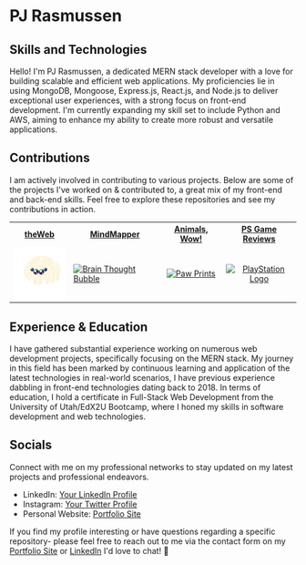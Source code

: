 # PJ Rasmussen

## Skills and Technologies
Hello! I'm PJ Rasmussen, a dedicated MERN stack developer with a love for building scalable and efficient web applications. My proficiencies lie in using MongoDB, Mongoose, Express.js, React.js, and Node.js to deliver exceptional user experiences, with a strong focus on front-end development. I'm currently expanding my skill set to include Python and AWS, aiming to enhance my ability to create more robust and versatile applications.

## Contributions
I am actively involved in contributing to various projects. Below are some of the projects I've worked on & contributed to, a great mix of my front-end and back-end skills. Feel free to explore these repositories and see my contributions in action.
<table>
  <tr>
    <th><a href="https://github.com/tmorgan-dev/theWeb">theWeb</a></th>
    <th><a href="https://github.com/whats-a-pj/Mind-Mapper">MindMapper</a></th>
    <th><a href="https://github.com/itsmenickfromschool/animalsWow02">Animals, Wow!</a></th>
    <th><a href="https://github.com/EsotericZ/PSZReviews">PS Game Reviews</a></th>
  </tr>
  <tr>
    <td>
      <a href="https://github.com/tmorgan-dev/theWeb">
        <img src="https://github.com/tmorgan-dev/theWeb/blob/main/client/src/assets/images/SPODER.png" width="100px;" alt="Tammy the Spoder"/>
      </a>
    </td>
    <td>
      <a href="https://github.com/whats-a-pj/Mind-Mapper">
        <img src="https://github.com/whats-a-pj/Mind-Mapper/blob/main/public/css/assets/Brain.png" width="100px;" alt="Brain Thought Bubble"/>
      </a>
    </td>
    <td align="center">
      <a href="https://github.com/itsmenickfromschool/animalsWow02">
        <img src="https://github.com/whats-a-pj/whats-a-pj/assets/132323565/5a4872c5-745e-475b-9bc2-5e76a566530e" width="75px;" alt="Paw Prints"/>
      </a>
    </td>
        <td align="center">
      <a href="https://github.com/EsotericZ/PSZReviews">
        <img src="https://github.com/EsotericZ/PSZReviews/blob/main/public/psn.png" width="75px;" alt="PlayStation Logo"/>
      </a>
    </td>
  </tr>
</table>

## Experience & Education
I have gathered substantial experience working on numerous web development projects, specifically focusing on the MERN stack. My journey in this field has been marked by continuous learning and application of the latest technologies in real-world scenarios, I have previous experience dabbling in front-end technologies dating back to 2018. In terms of education, I hold a certificate in Full-Stack Web Development from the University of Utah/EdX2U Bootcamp, where I honed my skills in software development and web technologies.

## Socials
Connect with me on my professional networks to stay updated on my latest projects and professional endeavors.
- LinkedIn: [Your LinkedIn Profile](https://www.linkedin.com/in/p-j-rasmussen-57123b1ab)
- Instagram: [Your Twitter Profile](https://www.instagram.com/believe.in.peebs/?igshid=d2QyeHZscGdpaGJk)
- Personal Website: [Portfolio Site](https://pj-rasmussen.netlify.app)

If you find my profile interesting or have questions regarding a specific repository- please feel free to reach out to me via the contact form on my [Portfolio Site](https://pj-rasmussen.netlify.app) or [LinkedIn](https://www.linkedin.com/in/p-j-rasmussen-57123b1ab) I'd love to chat! 💞️ 

<!---
whats-a-pj/whats-a-pj is a ✨ special ✨ repository because its `README.md` (this file) appears on your GitHub profile.
You can click the Preview link to take a look at your changes.
--->
